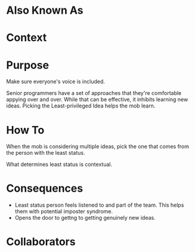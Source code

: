 # Also Known As

# Context

# Purpose

Make sure everyone's voice is included.

Senior programmers have a set of approaches that they're comfortable appying over and over. While that can be effective, it inhibits learning new ideas. Picking the Least-privileged Idea helps the mob learn.

# How To

When the mob is considering multiple ideas, pick the one that comes from the person with the least status.

What determines least status is contextual. 

# Consequences

- Least status person feels listened to and part of the team. This helps them with potential imposter syndrome.
- Opens the door to gettng to getting genuinely new ideas.

# Collaborators
